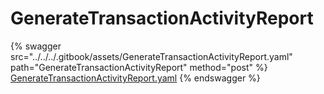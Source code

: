 # GenerateTransactionActivityReport

{% swagger src="../../../.gitbook/assets/GenerateTransactionActivityReport.yaml" path="GenerateTransactionActivityReport" method="post" %}
[GenerateTransactionActivityReport.yaml](../../../.gitbook/assets/GenerateTransactionActivityReport.yaml)
{% endswagger %}
